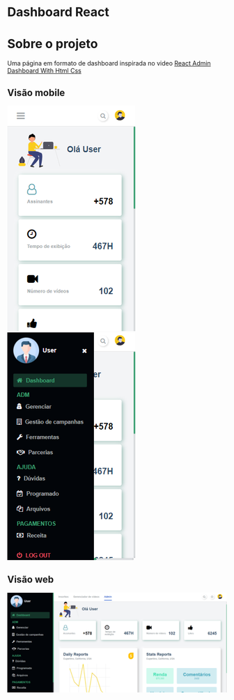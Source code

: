 # Dashboard React

# Sobre o projeto

Uma página em formato de dashboard inspirada no video [React Admin Dashboard With Html Css](https://www.youtube.com/watch?v=YBUwQMVK72U)

## Visão mobile
![Mobile 1](https://github.com/SamuelFilgueira/Dashboard/blob/main/src/assets/mobile%201.PNG)          ![Mobile 2](https://github.com/SamuelFilgueira/Dashboard/blob/main/src/assets/mobile%202.PNG)   

## Visão web
![Web 1](https://github.com/SamuelFilgueira/Dashboard/blob/main/src/assets/webImage.PNG)
